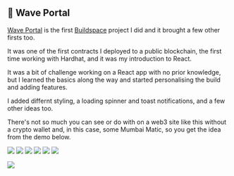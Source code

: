 ## 👋 Wave Portal
[Wave Portal](https://replit-waveportal-i2vh.vercel.app/) is the first [Buildspace](https://buildspace.so/) project I did and it brought a few other firsts too.

It was one of the first contracts I deployed to a public blockchain, the first time working with Hardhat, and it was my introduction to React.

It was a bit of challenge working on a React app with no prior knowledge, but I learned the basics along the way and started personalising the build and adding features.

I added differnt styling, a loading spinner and toast notifications, and a few other ideas too.

There's not so much you can see or do with on a web3 site like this without a crypto wallet and, in this case, some Mumbai Matic, so you get the idea from the demo below.
<p float="left">
    <img src="https://img.shields.io/badge/Solidity-e6e6e6?style=for-the-badge&logo=solidity&logoColor=black" />
    <img src="https://img.shields.io/badge/React-20232A?style=for-the-badge&logo=react&logoColor=61DAFB" />
    <img src="https://img.shields.io/badge/HTML5-E34F26?style=for-the-badge&logo=html5&logoColor=white" />
    <img src="https://img.shields.io/badge/CSS3-1572B6?style=for-the-badge&logo=css3&logoColor=white" />
    <img src="https://img.shields.io/badge/JavaScript-F7DF1E?style=for-the-badge&logo=javascript&logoColor=black" />
    <img src="https://img.shields.io/badge/GitHub-100000?style=for-the-badge&logo=github&logoColor=white" />
</p>
<img src="GitHub/demo.gif" /> 
